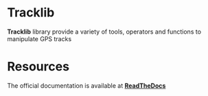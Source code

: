 
# Tracklib
**Tracklib** library provide a variety of tools, operators and functions to manipulate GPS tracks


# Resources

The official documentation is available at **[ReadTheDocs](https://tracklib.readthedocs.io)**





